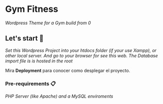 # Gym Fitness

_Wordpress Theme for a Gym build from 0_

## Let's start 🚀

_Set this Wordpress Project into your htdocs folder (if your use Xampp), or other local server. And go to your browser for see this web. The Database import file is is hosted in the root_

Mira **Deployment** para conocer como desplegar el proyecto.


### Pre-requirements 📋

_PHP Server (like Apache) and a MySQL enviroments_
